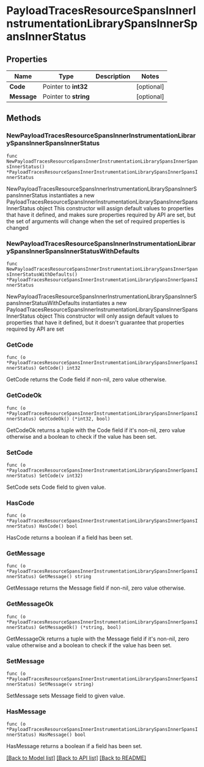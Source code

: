 # PayloadTracesResourceSpansInnerInstrumentationLibrarySpansInnerSpansInnerStatus

## Properties

Name | Type | Description | Notes
------------ | ------------- | ------------- | -------------
**Code** | Pointer to **int32** |  | [optional] 
**Message** | Pointer to **string** |  | [optional] 

## Methods

### NewPayloadTracesResourceSpansInnerInstrumentationLibrarySpansInnerSpansInnerStatus

`func NewPayloadTracesResourceSpansInnerInstrumentationLibrarySpansInnerSpansInnerStatus() *PayloadTracesResourceSpansInnerInstrumentationLibrarySpansInnerSpansInnerStatus`

NewPayloadTracesResourceSpansInnerInstrumentationLibrarySpansInnerSpansInnerStatus instantiates a new PayloadTracesResourceSpansInnerInstrumentationLibrarySpansInnerSpansInnerStatus object
This constructor will assign default values to properties that have it defined,
and makes sure properties required by API are set, but the set of arguments
will change when the set of required properties is changed

### NewPayloadTracesResourceSpansInnerInstrumentationLibrarySpansInnerSpansInnerStatusWithDefaults

`func NewPayloadTracesResourceSpansInnerInstrumentationLibrarySpansInnerSpansInnerStatusWithDefaults() *PayloadTracesResourceSpansInnerInstrumentationLibrarySpansInnerSpansInnerStatus`

NewPayloadTracesResourceSpansInnerInstrumentationLibrarySpansInnerSpansInnerStatusWithDefaults instantiates a new PayloadTracesResourceSpansInnerInstrumentationLibrarySpansInnerSpansInnerStatus object
This constructor will only assign default values to properties that have it defined,
but it doesn't guarantee that properties required by API are set

### GetCode

`func (o *PayloadTracesResourceSpansInnerInstrumentationLibrarySpansInnerSpansInnerStatus) GetCode() int32`

GetCode returns the Code field if non-nil, zero value otherwise.

### GetCodeOk

`func (o *PayloadTracesResourceSpansInnerInstrumentationLibrarySpansInnerSpansInnerStatus) GetCodeOk() (*int32, bool)`

GetCodeOk returns a tuple with the Code field if it's non-nil, zero value otherwise
and a boolean to check if the value has been set.

### SetCode

`func (o *PayloadTracesResourceSpansInnerInstrumentationLibrarySpansInnerSpansInnerStatus) SetCode(v int32)`

SetCode sets Code field to given value.

### HasCode

`func (o *PayloadTracesResourceSpansInnerInstrumentationLibrarySpansInnerSpansInnerStatus) HasCode() bool`

HasCode returns a boolean if a field has been set.

### GetMessage

`func (o *PayloadTracesResourceSpansInnerInstrumentationLibrarySpansInnerSpansInnerStatus) GetMessage() string`

GetMessage returns the Message field if non-nil, zero value otherwise.

### GetMessageOk

`func (o *PayloadTracesResourceSpansInnerInstrumentationLibrarySpansInnerSpansInnerStatus) GetMessageOk() (*string, bool)`

GetMessageOk returns a tuple with the Message field if it's non-nil, zero value otherwise
and a boolean to check if the value has been set.

### SetMessage

`func (o *PayloadTracesResourceSpansInnerInstrumentationLibrarySpansInnerSpansInnerStatus) SetMessage(v string)`

SetMessage sets Message field to given value.

### HasMessage

`func (o *PayloadTracesResourceSpansInnerInstrumentationLibrarySpansInnerSpansInnerStatus) HasMessage() bool`

HasMessage returns a boolean if a field has been set.


[[Back to Model list]](../README.md#documentation-for-models) [[Back to API list]](../README.md#documentation-for-api-endpoints) [[Back to README]](../README.md)


